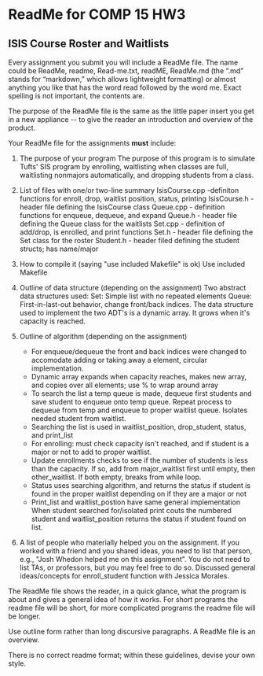 # ReadMe for COMP 15 HW3
## ISIS Course Roster and Waitlists

Every assignment you submit you will include a ReadMe file. The name
could be ReadMe, readme, Read-me.txt, readME, ReadMe.md (the “.md”
stands for “markdown,” which allows lightweight formatting) or almost
anything you like that has the word read followed by the word me. Exact
spelling is not important, the contents are.

The purpose of the ReadMe file is the same as the little paper insert
you get in a new appliance -- to give the reader an introduction and
overview of the product.

Your ReadMe file for the assignments **must** include:

1.  The purpose of your program
The purpose of this program is to simulate Tufts' SIS program by
enrolling, waitlisting when classes are full, waitlisting nonmajors
automatically, and dropping students from a class.

2.  List of files with one/or two-line summary
IsisCourse.cpp -definiton functions for enroll, drop, waitlist position,
		status, printing
IsisCourse.h - header file defining the IsisCourse class
Queue.cpp - definition functions for enqueue, dequeue, and expand
Queue.h - header file defining the Queue class for the waitlists
Set.cpp - definition of add/drop, is enrolled, and print functions 
Set.h - header file defining the Set class for the roster
Student.h - header filed defining the student structs; has name/major

3.  How to compile it (saying "use included Makefile" is ok)
Use included Makefile

4.  Outline of data structure (depending on the assignment)
Two abstract data structures used:
	Set: Simple list with no repeated elements
	Queue: First-in-last-out behavior, change front/back indices.
The data structure used to implement the two ADT's is a dynamic array.
It grows when it's capacity is reached. 

5.  Outline of algorithm (depending on the assignment)
	+ For enqueue/dequeue the front and back indices were changed to
		accomodate adding or taking away a element, circular 
		implementation.
	+ Dynamic array expands when capacity reaches, makes new array,
		and copies over all elements; use % to wrap around array
	+ To search the list a temp queue is made, dequeue first students
		and save student to enqueue onto temp queue. Repeat process 
		to dequeue from temp and enqueue to proper waitlist queue. 
		Isolates needed student from waitlist.
	+ Searching the list is used in waitlist_position, drop_student,
		status, and print_list
	+ For enrolling: must check capacity isn't reached, and if student 
		is a major or not to add to proper waitlist.
	+ Update enrollments checks to see if the number of students is
		less than the capacity. If so, add from major_waitlist first 
		until empty, then other_waitlist. If both empty, breaks 
		from while loop.
	+ Status uses searching algorithm, and returns the status if student
		is found in the proper waitlist depending on if they are 
		a major or not
	+ Print_list and waitlist_postion have same general implementation
		When student searched for/isolated print couts the numbered 
		student and waitlist_position returns the status if student 
		found on list.

6.  A list of people who materially helped you on the assignment. If
    you worked with a friend and you shared ideas, you need to 
    list that person, e.g., "Josh Whedon helped me on this assignment".
    You do not need to list TAs, or professors, but you may feel free
    to do so.
	Discussed general ideas/concepts for enroll_student function
	with Jessica Morales.

The ReadMe file shows the reader, in a quick glance, what the program is
about and gives a general idea of how it works. For short programs the
readme file will be short, for more complicated programs the readme file
will be longer.

Use outline form rather than long discursive paragraphs. A ReadMe file
is an overview.

There is no correct readme format; within these guidelines, devise your
own style.
